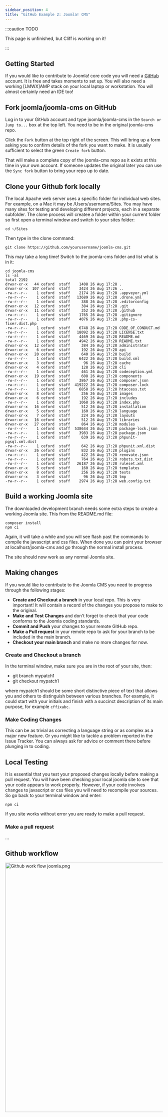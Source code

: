 ```yaml
---
sidebar_position: 4
title: "GitHub Example 2: Joomla! CMS"
---
```


:::caution TODO

This page is unfinished, but Cliff is working on it!

:::

## Getting Started

If you would like to contribute to Joomla! core code you will need a [GitHub](https://github.com/) account. It is free and takes moments to set up. You will also need a working [LMWX]AMP stack on your local laptop or workstation. You will almost certainly need an IDE too! 

## Fork joomla/joomla-cms on GitHub

Log in to your GitHub account and type joomla/joomla-cms in the `Search or Jump to...` box at the top left. You need to be in the original joomla-cms repo.

Click the `Fork` button at the top right of the screen. This will bring up a form asking you to confirm details of the fork you want to make. It is usually sufficient to select the green `Create fork` button.

That will make a complete copy of the joomla-cms repo as it exists at this time in your own account. If someone updates the original later you can use the `Sync fork` button to bring your repo up to date.

## Clone your Github fork locally

The local Apache web server uses a specific folder for individual web sites. For example, on a Mac it may be /Users/username/Sites. You may have many sites for testing and developing different projects, each in a separate subfolder. The clone process will createe a folder within your current folder so first open a terminal window and switch to your sites folder:

```
cd ~/Sites
```

Then type in the clone command:

```
git clone https://github.com/yourusername/joomla-cms.git
```

This may take a long time! Switch to the joomla-cms folder and list what is in it:

```
cd joomla-cms
ls -al
total 2192
drwxr-xr-x   44 ceford  staff    1408 26 Aug 17:28 .
drwxr-xr-x  107 ceford  staff    3424 26 Aug 17:26 ..
-rw-r--r--    1 ceford  staff    2174 26 Aug 17:28 .appveyor.yml
-rw-r--r--    1 ceford  staff   13689 26 Aug 17:28 .drone.yml
-rw-r--r--    1 ceford  staff     388 26 Aug 17:28 .editorconfig
drwxr-xr-x   12 ceford  staff     384 26 Aug 17:28 .git
drwxr-xr-x   11 ceford  staff     352 26 Aug 17:28 .github
-rw-r--r--    1 ceford  staff    1765 26 Aug 17:28 .gitignore
-rw-r--r--    1 ceford  staff    4076 26 Aug 17:28 .php-cs-fixer.dist.php
-rw-r--r--    1 ceford  staff    6748 26 Aug 17:28 CODE_OF_CONDUCT.md
-rw-r--r--    1 ceford  staff   18092 26 Aug 17:28 LICENSE.txt
-rw-r--r--    1 ceford  staff    4469 26 Aug 17:28 README.md
-rw-r--r--    1 ceford  staff    4942 26 Aug 17:28 README.txt
drwxr-xr-x   12 ceford  staff     384 26 Aug 17:28 administrator
drwxr-xr-x    6 ceford  staff     192 26 Aug 17:28 api
drwxr-xr-x   20 ceford  staff     640 26 Aug 17:28 build
-rw-r--r--    1 ceford  staff    6422 26 Aug 17:28 build.xml
drwxr-xr-x    3 ceford  staff      96 26 Aug 17:28 cache
drwxr-xr-x    4 ceford  staff     128 26 Aug 17:28 cli
-rw-r--r--    1 ceford  staff     461 26 Aug 17:28 codeception.yml
drwxr-xr-x   19 ceford  staff     608 26 Aug 17:28 components
-rw-r--r--    1 ceford  staff    3867 26 Aug 17:28 composer.json
-rw-r--r--    1 ceford  staff  419222 26 Aug 17:28 composer.lock
-rw-r--r--    1 ceford  staff    6858 26 Aug 17:28 htaccess.txt
drwxr-xr-x    8 ceford  staff     256 26 Aug 17:28 images
drwxr-xr-x    6 ceford  staff     192 26 Aug 17:28 includes
-rw-r--r--    1 ceford  staff    1068 26 Aug 17:28 index.php
drwxr-xr-x   16 ceford  staff     512 26 Aug 17:28 installation
drwxr-xr-x    5 ceford  staff     160 26 Aug 17:28 language
drwxr-xr-x    7 ceford  staff     224 26 Aug 17:28 layouts
drwxr-xr-x   16 ceford  staff     512 26 Aug 17:28 libraries
drwxr-xr-x   27 ceford  staff     864 26 Aug 17:28 modules
-rw-r--r--    1 ceford  staff  538644 26 Aug 17:28 package-lock.json
-rw-r--r--    1 ceford  staff    3983 26 Aug 17:28 package.json
-rw-r--r--    1 ceford  staff     639 26 Aug 17:28 phpunit-pgsql.xml.dist
-rw-r--r--    1 ceford  staff     642 26 Aug 17:28 phpunit.xml.dist
drwxr-xr-x   26 ceford  staff     832 26 Aug 17:28 plugins
-rw-r--r--    1 ceford  staff     422 26 Aug 17:28 renovate.json
-rw-r--r--    1 ceford  staff     764 26 Aug 17:28 robots.txt.dist
-rw-r--r--    1 ceford  staff   26187 26 Aug 17:28 ruleset.xml
drwxr-xr-x    5 ceford  staff     160 26 Aug 17:28 templates
drwxr-xr-x    8 ceford  staff     256 26 Aug 17:28 tests
drwxr-xr-x    3 ceford  staff      96 26 Aug 17:28 tmp
-rw-r--r--    1 ceford  staff    2974 26 Aug 17:28 web.config.txt
```

## Build a working Joomla site

The downloaded development branch needs some extra steps to create a working Joomla site. This from the README.md file:

```
composer install
npm ci
```

Again, it will take a while and you will see flash past the commands to compile the javascript and css files. When done you can point your browser at localhost/joomla-cms and go through the normal install process.

The site should now work as any normal Joomla site.

## Making changes

If you would like to contribute to the Joomla CMS you need to progress through the following stages:

- **Create and Checkout a branch** in your local repo. This is very important! It will contain a record of the changes you propose to make to the original.
- **Make and Test Changes** and don't forget to check that your code conforms to the Joomla coding standards.
- **Commit and Push** your changes to your remote GitHub repo.
- **Make a Pull request** in your remote repo to ask for your branch to be included in the main branch.
- **Checkout your main branch** and make no more changes for now.

### Create and Checkout a branch

In the terminal window, make sure you are in the root of your site, then:

* git branch mypatch1
* git checkout mypatch1

where mypatch1 should be some short distinctive piece of text that allows you and others to distinguish between various branches. For example, it could start with your initials and finish with a succinct description of its main purpose, for example `cffixabc`.

### Make Coding Changes

This can be as trivial as correcting a language string or as complex as a major new feature. Or you might like to tackle a problem reported in the Issue Tracker. You can always ask for advice or comment there before plunging in to coding.

## Local Testing

It is essential that you test your proposed changes locally before making a pull request. You will have been checking your local joomla site to see that your code appears to work properly. However, if your code involves changes to javascript or css files you will need to recompile your sources. So go back to your terminal window and enter:

```
npm ci
```
If you site works without error you are ready to make a pull request.

### Make a pull request

...

## Github workflow

<img alt="Github work flow joomla.png" src="https://docs.joomla.org/images/a/a4/Github_work_flow_joomla.png" decoding="async" data-file-width="1101" data-file-height="798" width="1101" height="798"/>
